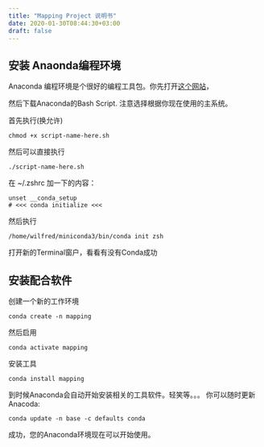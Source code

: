 ```yaml
---
title: "Mapping Project 说明书"
date: 2020-01-30T08:44:30+03:00
draft: false
---
```


## 安装 Anaonda编程环境

Anaconda 编程环境是个很好的编程工具包。你先打开[这个网站](https://www.anaconda.com/distribution/#download-section)，

然后下载Anaconda的Bash Script. 注意选择根据你现在使用的主系统。

首先执行(换允许) 
```
chmod +x script-name-here.sh
```
然后可以直接执行
```
./script-name-here.sh
```
在 ~/.zshrc 加一下的内容：

```
unset __conda_setup
# <<< conda initialize <<<
```

然后执行
```
/home/wilfred/miniconda3/bin/conda init zsh
```
打开新的Terminal窗户，看看有没有Conda成功

## 安装配合软件

创建一个新的工作环境
```
conda create -n mapping
```
然后启用
```
conda activate mapping
```
安装工具
```
conda install mapping
```
到时候Anaconda会自动开始安装相关的工具软件。轻笑等。。。
你可以随时更新Anacoda:
```
conda update -n base -c defaults conda
```
成功，您的Anaconda环境现在可以开始使用。
